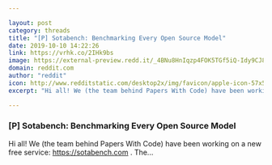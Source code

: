 ```yaml
---

layout: post
category: threads
title: "[P] Sotabench: Benchmarking Every Open Source Model"
date: 2019-10-10 14:22:26
link: https://vrhk.co/2IHk9bs
image: https://external-preview.redd.it/_4BNu8HnIqzp4FOK5TGf5iQ-Idy9CJ8TrsUZcZ8aFdE.jpg?width=1200&height=628.272251309&auto=webp&s=794aea4884c553535d895eba8a4227b2a2f78be8
domain: reddit.com
author: "reddit"
icon: http://www.redditstatic.com/desktop2x/img/favicon/apple-icon-57x57.png
excerpt: "Hi all! We (the team behind Papers With Code) have been working on a new free service: [<https://sotabench.com>](<https://sotabench.com/>) . The..."

---
```


### [P] Sotabench: Benchmarking Every Open Source Model

Hi all! We (the team behind Papers With Code) have been working on a new free service: [<https://sotabench.com>](<https://sotabench.com/>) . The...